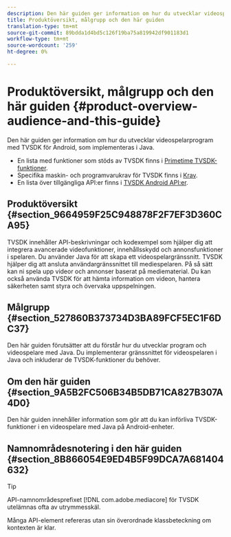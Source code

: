 ```yaml
---
description: Den här guiden ger information om hur du utvecklar videospelarprogram med TVSDK för Android, som implementeras i Java.
title: Produktöversikt, målgrupp och den här guiden
translation-type: tm+mt
source-git-commit: 89bdda1d4bd5c126f19ba75a819942df901183d1
workflow-type: tm+mt
source-wordcount: '259'
ht-degree: 0%

---
```



# Produktöversikt, målgrupp och den här guiden {#product-overview-audience-and-this-guide}

Den här guiden ger information om hur du utvecklar videospelarprogram med TVSDK för Android, som implementeras i Java.

<!--<a id="section_FC24E86A2E6442B8A3769160769BBDFA"></a>-->

* En lista med funktioner som stöds av TVSDK finns i [Primetime TVSDK-funktioner](../../tvsdk-2.7-for-android/overview-prod-audience-guide/c-psdk-android-2.7-overview-of-the-player.md).
* Specifika maskin- och programvarukrav för TVSDK finns i [Krav](../../tvsdk-2.7-for-android/c-psdk-android-2.7-requirements.md).
* En lista över tillgängliga API:er finns i [TVSDK Android API:er](https://help.adobe.com/en_US/primetime/api/psdk/javadoc_2.7/).

## Produktöversikt {#section_9664959F25C948878F2F7EF3D360CA95}

TVSDK innehåller API-beskrivningar och kodexempel som hjälper dig att integrera avancerade videofunktioner, innehållsskydd och annonsfunktioner i spelaren. Du använder Java för att skapa ett videospelargränssnitt. TVSDK hjälper dig att ansluta användargränssnittet till mediespelaren. På så sätt kan ni spela upp videor och annonser baserat på mediematerial. Du kan också använda TVSDK för att hämta information om videon, hantera säkerheten samt styra och övervaka uppspelningen.

## Målgrupp {#section_527860B373734D3BA89FCF5EC1F6DC37}

Den här guiden förutsätter att du förstår hur du utvecklar program och videospelare med Java. Du implementerar gränssnittet för videospelaren i Java och inkluderar de TVSDK-funktioner du behöver.

## Om den här guiden {#section_9A5B2FC506B34B5DB71CA827B307A4D0}

Den här guiden innehåller information som gör att du kan införliva TVSDK-funktioner i en videospelare med Java på Android-enheter.

## Namnområdesnotering i den här guiden {#section_8B866054E9ED4B5F99DCA7A681404632}

>[!TIP]
>
>API-namnområdesprefixet [!DNL com.adobe.mediacore] för TVSDK utelämnas ofta av utrymmesskäl.
>
>Många API-element refereras utan sin överordnade klassbeteckning om kontexten är klar.